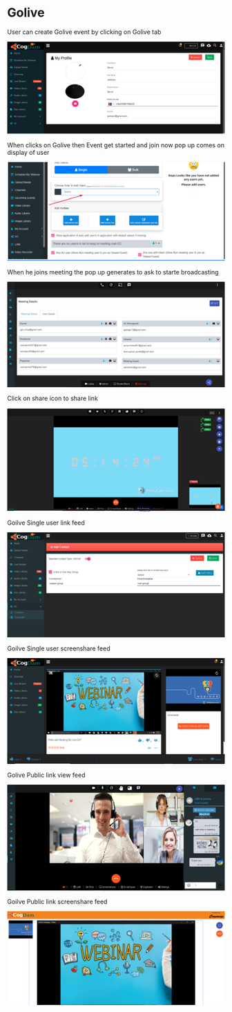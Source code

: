 # Golive

User can create Golive event by clicking on Golive tab 

![](.gitbook/assets/image%20%2852%29.png)

When clicks on Golive then Event get started and join now pop up comes on display of user

![](.gitbook/assets/image%20%28262%29.png)

When he joins meeting the pop up generates to ask to starte broadcasting 

![](.gitbook/assets/image%20%2846%29.png)

Click on share icon to share  link

![](.gitbook/assets/image%20%2820%29.png)

Goilve Single user link feed

![](.gitbook/assets/image%20%28175%29.png)

Goilve Single user screenshare feed

![](.gitbook/assets/microsoftteams-image-3.png)

Golive Public link view feed

![](.gitbook/assets/image%20%28188%29.png)

Goilve Public link screenshare feed

![](.gitbook/assets/microsoftteams-image-4.png)











